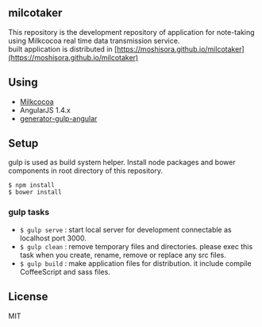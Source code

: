 ## milcotaker

This repository is the development repository of application for note-taking using Milkcocoa real time data transmission service.  
built application is distributed in [https://moshisora.github.io/milcotaker](https://moshisora.github.io/milcotaker)

## Using

* [Milkcocoa](https://mlkcca.com)
* AngularJS 1.4.x
* [generator-gulp-angular](https://github.com/Swiip/generator-gulp-angular)

## Setup
gulp is used as build system helper. Install node packages and bower components in root directory of this repository.

```
$ npm install
$ bower install
```

### gulp tasks
* `$ gulp serve` : start local server for development connectable as localhost port 3000.
* `$ gulp clean` : remove temporary files and directories. please exec this task when you create, rename, remove or replace any src files.
* `$ gulp build` : make application files for distribution. it include compile CoffeeScript and sass files.

## License
MIT
